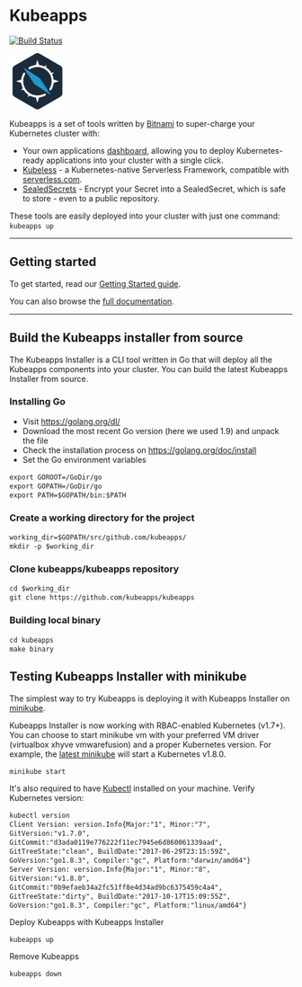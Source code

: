 # Kubeapps

[![Build Status](https://travis-ci.org/kubeapps/kubeapps.svg?branch=master)](https://travis-ci.org/kubeapps/kubeapps)

<img src="./img/logo.png" width="100">

Kubeapps is a set of tools written by [Bitnami](https://bitnami.com) to super-charge your Kubernetes cluster with:
 * Your own applications [dashboard](https://kubeapps.com/), allowing you to deploy Kubernetes-ready applications into your cluster with a single click.
 * [Kubeless](http://kubeless.io/) - a Kubernetes-native Serverless Framework, compatible with [serverless.com](https://serverless.com).
 * [SealedSecrets](https://github.com/bitnami/sealed-secrets) - Encrypt your Secret into a SealedSecret, which is safe to store - even to a public repository. 

These tools are easily deployed into your cluster with just one command: ```kubeapps up``` 

----

## Getting started

To get started, read our [Getting Started guide](docs/getting-started.md).

You can also browse the [full documentation](docs/).

----
## Build the Kubeapps installer from source

The Kubeapps Installer is a CLI tool written in Go that will deploy all the Kubeapps components into your cluster.
You can build the latest Kubeapps Installer from source. 

### Installing Go
- Visit https://golang.org/dl/
- Download the most recent Go version (here we used 1.9) and unpack the file
- Check the installation process on https://golang.org/doc/install
- Set the Go environment variables

```
export GOROOT=/GoDir/go
export GOPATH=/GoDir/go
export PATH=$GOPATH/bin:$PATH
```

### Create a working directory for the project

```
working_dir=$GOPATH/src/github.com/kubeapps/
mkdir -p $working_dir
```

### Clone kubeapps/kubeapps repository

```
cd $working_dir
git clone https://github.com/kubeapps/kubeapps
```

### Building local binary

```
cd kubeapps
make binary
```

## Testing Kubeapps Installer with minikube

The simplest way to try Kubeapps is deploying it with Kubeapps Installer on [minikube](https://github.com/kubernetes/minikube). 

Kubeapps Installer is now working with RBAC-enabled Kubernetes (v1.7+). You can choose to start minikube vm with your preferred VM driver (virtualbox xhyve vmwarefusion) and a proper Kubernetes version. For example, the [latest minikube](https://github.com/kubernetes/minikube/releases/tag/v0.23.0) will start a Kubernetes v1.8.0.

```
minikube start
```

It's also required to have [Kubectl](https://kubernetes.io/docs/tasks/tools/install-kubectl/) installed on your machine. Verify Kubernetes version:

```
kubectl version
Client Version: version.Info{Major:"1", Minor:"7", GitVersion:"v1.7.0", GitCommit:"d3ada0119e776222f11ec7945e6d860061339aad", GitTreeState:"clean", BuildDate:"2017-06-29T23:15:59Z", GoVersion:"go1.8.3", Compiler:"gc", Platform:"darwin/amd64"}
Server Version: version.Info{Major:"1", Minor:"8", GitVersion:"v1.8.0", GitCommit:"0b9efaeb34a2fc51ff8e4d34ad9bc6375459c4a4", GitTreeState:"dirty", BuildDate:"2017-10-17T15:09:55Z", GoVersion:"go1.8.3", Compiler:"gc", Platform:"linux/amd64"}
```

Deploy Kubeapps with Kubeapps Installer

```
kubeapps up
```

Remove Kubeapps

```
kubeapps down
```
